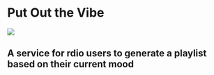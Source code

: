 # Put Out the Vibe

![](http://stream1.gifsoup.com/view7/3435612/put-out-the-vibe-o.gif)

## A service for rdio users to generate a playlist based on their current mood